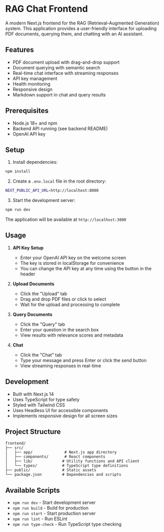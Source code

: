 # RAG Chat Frontend

A modern Next.js frontend for the RAG (Retrieval-Augmented Generation) system. This application provides a user-friendly interface for uploading PDF documents, querying them, and chatting with an AI assistant.

## Features

- PDF document upload with drag-and-drop support
- Document querying with semantic search
- Real-time chat interface with streaming responses
- API key management
- Health monitoring
- Responsive design
- Markdown support in chat and query results

## Prerequisites

- Node.js 18+ and npm
- Backend API running (see backend README)
- OpenAI API key

## Setup

1. Install dependencies:
```bash
npm install
```

2. Create a `.env.local` file in the root directory:
```bash
NEXT_PUBLIC_API_URL=http://localhost:8000
```

3. Start the development server:
```bash
npm run dev
```

The application will be available at `http://localhost:3000`

## Usage

1. **API Key Setup**
   - Enter your OpenAI API key on the welcome screen
   - The key is stored in localStorage for convenience
   - You can change the API key at any time using the button in the header

2. **Upload Documents**
   - Click the "Upload" tab
   - Drag and drop PDF files or click to select
   - Wait for the upload and processing to complete

3. **Query Documents**
   - Click the "Query" tab
   - Enter your question in the search box
   - View results with relevance scores and metadata

4. **Chat**
   - Click the "Chat" tab
   - Type your message and press Enter or click the send button
   - View streaming responses in real-time

## Development

- Built with Next.js 14
- Uses TypeScript for type safety
- Styled with Tailwind CSS
- Uses Headless UI for accessible components
- Implements responsive design for all screen sizes

## Project Structure

```
frontend/
├── src/
│   ├── app/              # Next.js app directory
│   ├── components/       # React components
│   ├── lib/             # Utility functions and API client
│   └── types/           # TypeScript type definitions
├── public/              # Static assets
└── package.json         # Dependencies and scripts
```

## Available Scripts

- `npm run dev` - Start development server
- `npm run build` - Build for production
- `npm run start` - Start production server
- `npm run lint` - Run ESLint
- `npm run type-check` - Run TypeScript type checking

